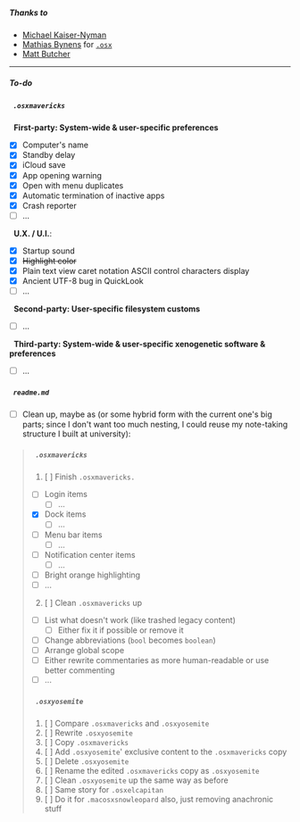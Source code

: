 ##### Thanks to
* [Michael Kaiser-Nyman](http://www.epicodus.com/)
* [Mathias Bynens](https://mathiasbynens.be/) for [`.osx`](https://raw.githubusercontent.com/mathiasbynens/dotfiles/master/.osx)
* [Matt Butcher](http://technosophos.com/)

- - -

##### To-do

##### &nbsp;&nbsp;`.osxmavericks`

&nbsp;&nbsp;**First-party: System-wide & user-specific preferences**

- [x] Computer's name
- [x] Standby delay
- [x] iCloud save
- [x] App opening warning
- [x] Open with menu duplicates
- [x] Automatic termination of inactive apps
- [x] Crash reporter
- [ ] ...

&nbsp;&nbsp;**U.X. / U.I.**:
- [x] Startup sound
- [x] ~~Highlight color~~
- [x] Plain text view caret notation ASCII control characters display
- [x] Ancient UTF-8 bug in QuickLook
- [ ] ...

&nbsp;&nbsp;**Second-party: User-specific filesystem customs**

- [ ] ...

&nbsp;&nbsp;**Third-party: System-wide & user-specific xenogenetic software & preferences**

- [ ] ...

##### &nbsp;&nbsp;`readme.md`

- [ ] Clean up, maybe as (or some hybrid form with the current one's big parts; since I don't want too much nesting, I could reuse my note-taking structure I built at university):

> ##### &nbsp;&nbsp;`.osxmavericks`
> 1. [ ] Finish `.osxmavericks.`
>   - [ ] Login items
>     - [ ] ...
>   - [x] Dock items
>     - [ ] ...
>   - [ ] Menu bar items
>     - [ ] ...
>   - [ ] Notification center items
>     - [ ] ...
>   - [ ] Bright orange highlighting
>   - [ ] ...
> 2. [ ] Clean `.osxmavericks` up
>   - [ ] List what doesn't work (like trashed legacy content)
>     - [ ] Either fix it if possible or remove it
>   - [ ] Change abbreviations (`bool` becomes `boolean`)
>   - [ ] Arrange global scope
>   - [ ] Either rewrite commentaries as more human-readable or use better commenting
>   - [ ] ...
> 
> ##### &nbsp;&nbsp;`.osxyosemite`
> 1. [ ] Compare `.osxmavericks` and `.osxyosemite`
> 2. [ ] Rewrite `.osxyosemite`
>   1. [ ] Copy `.osxmavericks`
>   2. [ ] Add `.osxyosemite`' exclusive content to the `.osxmavericks` copy
>   3. [ ] Delete `.osxyosemite`
>   4. [ ] Rename the edited `.osxmavericks` copy as `.osxyosemite`
>   5. [ ] Clean `.osxyosemite` up the same way as before
> 3. [ ] Same story for `.osxelcapitan`
> 4. [ ] Do it for `.macosxsnowleopard` also, just removing anachronic stuff

